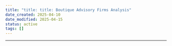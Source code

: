 ```yaml
---
title: "title: title: Boutique Advisory Firms Analysis"
date_created: 2025-04-10
date_modified: 2025-04-15
status: active
tags: []
---
```


---


